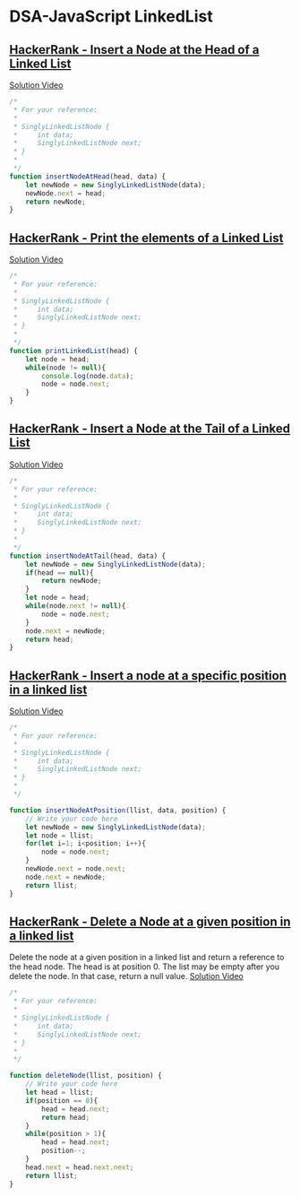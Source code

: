 # DSA-JavaScript LinkedList
## [HackerRank - Insert a Node at the Head of a Linked List](https://www.hackerrank.com/challenges/insert-a-node-at-the-head-of-a-linked-list/problem)
[Solution Video](https://youtu.be/-L57phD06n8)
~~~javaScript
/*
 * For your reference:
 *
 * SinglyLinkedListNode {
 *     int data;
 *     SinglyLinkedListNode next;
 * }
 *
 */
function insertNodeAtHead(head, data) {
    let newNode = new SinglyLinkedListNode(data);
    newNode.next = head;
    return newNode;
}
~~~

## [HackerRank - Print the elements of a Linked List](https://www.hackerrank.com/challenges/print-the-elements-of-a-linked-list/problem)
[Solution Video](https://youtu.be/H_GbXveaZWo)
~~~javaScript
/*
 * For your reference:
 *
 * SinglyLinkedListNode {
 *     int data;
 *     SinglyLinkedListNode next;
 * }
 *
 */
function printLinkedList(head) {
    let node = head;
    while(node != null){
        console.log(node.data);
        node = node.next;
    }
}
~~~
## [HackerRank - Insert a Node at the Tail of a Linked List](https://www.hackerrank.com/challenges/insert-a-node-at-the-tail-of-a-linked-list/problem)
[Solution Video](https://youtu.be/BKYZxHeu3qk)
~~~javaScript
/*
 * For your reference:
 *
 * SinglyLinkedListNode {
 *     int data;
 *     SinglyLinkedListNode next;
 * }
 *
 */
function insertNodeAtTail(head, data) {
    let newNode = new SinglyLinkedListNode(data);
    if(head == null){
        return newNode;
    }
    let node = head;
    while(node.next != null){
        node = node.next;
    }
    node.next = newNode;
    return head;
}

~~~
## [HackerRank - Insert a node at a specific position in a linked list](https://www.hackerrank.com/challenges/insert-a-node-at-a-specific-position-in-a-linked-list/problem)
[Solution Video](https://youtu.be/P4pQGv_gnGc)
~~~ javaScript
/*
 * For your reference:
 *
 * SinglyLinkedListNode {
 *     int data;
 *     SinglyLinkedListNode next;
 * }
 *
 */

function insertNodeAtPosition(llist, data, position) {
    // Write your code here
    let newNode = new SinglyLinkedListNode(data);
    let node = llist;
    for(let i=1; i<position; i++){
        node = node.next;
    }
    newNode.next = node.next;
    node.next = newNode;
    return llist;
}

~~~
## [HackerRank - Delete a Node at a given position in a linked list](https://www.hackerrank.com/challenges/delete-a-node-from-a-linked-list/problem)
Delete the node at a given position in a linked list and return a reference to the head node. The head is at position 0. The list may be empty after you delete the node. In that case, return a null value.
[Solution Video](https://youtu.be/-zPHbgWlbFk)
~~~javaScript
/*
 * For your reference:
 *
 * SinglyLinkedListNode {
 *     int data;
 *     SinglyLinkedListNode next;
 * }
 *
 */

function deleteNode(llist, position) {
    // Write your code here
    let head = llist;
    if(position == 0){
        head = head.next;
        return head;
    }
    while(position > 1){
        head = head.next;
        position--;
    }
    head.next = head.next.next;
    return llist;
}
~~~

